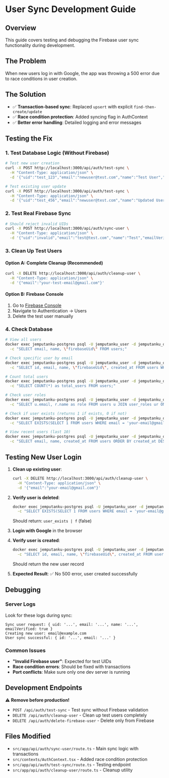 # User Sync Development Guide

## Overview
This guide covers testing and debugging the Firebase user sync functionality during development.

## The Problem
When new users log in with Google, the app was throwing a 500 error due to race conditions in user creation.

## The Solution
- ✅ **Transaction-based sync**: Replaced `upsert` with explicit `find-then-create/update`
- ✅ **Race condition protection**: Added syncing flag in AuthContext
- ✅ **Better error handling**: Detailed logging and error messages

## Testing the Fix

### 1. Test Database Logic (Without Firebase)
```bash
# Test new user creation
curl -X POST http://localhost:3000/api/auth/test-sync \
  -H "Content-Type: application/json" \
  -d '{"uid":"test_123","email":"newuser@test.com","name":"Test User","emailVerified":true}'

# Test existing user update  
curl -X POST http://localhost:3000/api/auth/test-sync \
  -H "Content-Type: application/json" \
  -d '{"uid":"test_456","email":"newuser@test.com","name":"Updated User","emailVerified":true}'
```

### 2. Test Real Firebase Sync
```bash
# Should reject invalid UIDs
curl -X POST http://localhost:3000/api/auth/sync-user \
  -H "Content-Type: application/json" \
  -d '{"uid":"invalid","email":"test@test.com","name":"Test","emailVerified":true}'
```

### 3. Clean Up Test Users

#### Option A: Complete Cleanup (Recommended)
```bash
curl -X DELETE http://localhost:3000/api/auth/cleanup-user \
  -H "Content-Type: application/json" \
  -d '{"email":"your-test-email@gmail.com"}'
```

#### Option B: Firebase Console
1. Go to [Firebase Console](https://console.firebase.google.com/)
2. Navigate to Authentication → Users
3. Delete the test user manually

### 4. Check Database
```bash
# View all users
docker exec jemputanku-postgres psql -U jemputanku_user -d jemputanku_db \
  -c "SELECT email, name, \"firebaseUid\" FROM users;"

# Check specific user by email
docker exec jemputanku-postgres psql -U jemputanku_user -d jemputanku_db \
  -c "SELECT id, email, name, \"firebaseUid\", created_at FROM users WHERE email = 'your-email@gmail.com';"

# Count total users
docker exec jemputanku-postgres psql -U jemputanku_user -d jemputanku_db \
  -c "SELECT COUNT(*) as total_users FROM users;"

# Check user roles
docker exec jemputanku-postgres psql -U jemputanku_user -d jemputanku_db \
  -c "SELECT u.email, r.name as role FROM users u JOIN user_roles ur ON u.id = ur.user_id JOIN roles r ON ur.role_id = r.id;"

# Check if user exists (returns 1 if exists, 0 if not)
docker exec jemputanku-postgres psql -U jemputanku_user -d jemputanku_db \
  -c "SELECT EXISTS(SELECT 1 FROM users WHERE email = 'your-email@gmail.com') as user_exists;"

# View recent users (last 10)
docker exec jemputanku-postgres psql -U jemputanku_user -d jemputanku_db \
  -c "SELECT email, name, created_at FROM users ORDER BY created_at DESC LIMIT 10;"
```

## Testing New User Login

1. **Clean up existing user**:
   ```bash
   curl -X DELETE http://localhost:3000/api/auth/cleanup-user \
     -H "Content-Type: application/json" \
     -d '{"email":"your-email@gmail.com"}'
   ```

2. **Verify user is deleted**:
   ```bash
   docker exec jemputanku-postgres psql -U jemputanku_user -d jemputanku_db \
     -c "SELECT EXISTS(SELECT 1 FROM users WHERE email = 'your-email@gmail.com') as user_exists;"
   ```
   Should return: `user_exists | f` (false)

3. **Login with Google** in the browser

4. **Verify user is created**:
   ```bash
   docker exec jemputanku-postgres psql -U jemputanku_user -d jemputanku_db \
     -c "SELECT id, email, name, \"firebaseUid\", created_at FROM users WHERE email = 'your-email@gmail.com';"
   ```
   Should return the new user record

5. **Expected Result**: ✅ No 500 error, user created successfully

## Debugging

### Server Logs
Look for these logs during sync:
```
Sync user request: { uid: '...', email: '...', name: '...', emailVerified: true }
Creating new user: email@example.com
User sync successful: { id: '...', email: '...' }
```

### Common Issues
- **"Invalid Firebase user"**: Expected for test UIDs
- **Race condition errors**: Should be fixed with transactions
- **Port conflicts**: Make sure only one dev server is running

## Development Endpoints

⚠️ **Remove before production!**

- `POST /api/auth/test-sync` - Test sync without Firebase validation
- `DELETE /api/auth/cleanup-user` - Clean up test users completely
- `DELETE /api/auth/delete-firebase-user` - Delete only from Firebase

## Files Modified

- `src/app/api/auth/sync-user/route.ts` - Main sync logic with transactions
- `src/contexts/AuthContext.tsx` - Added race condition protection
- `src/app/api/auth/test-sync/route.ts` - Testing endpoint
- `src/app/api/auth/cleanup-user/route.ts` - Cleanup utility
